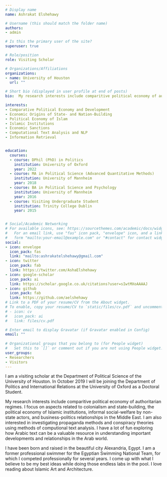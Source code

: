 ```yaml
---
# Display name
name: Ashrakat Elshehawy

# Username (this should match the folder name)
authors:
- admin

# Is this the primary user of the site?
superuser: true

# Role/position
role: Visiting Scholar

# Organizations/Affiliations
organizations:
- name: University of Houston
  url: ""

# Short bio (displayed in user profile at end of posts)
bio:  My research interests include comparitive political economy of authoritarian regimes. I focus on aspects related to colonialism and state-building, the political economy of Islamic institutions, informal social-welfare by non-state actors, and business-politics relationships in the Middle East. I am also interested in investigating propaganda methods and conspiracy theories using methods of computional text analysis.

interests:
- Comparative Political Economy and Development
- Economic Origins of State- and Nation-Building
- Political Economy of Islam
- Islamic Institutions
- Economic Sanctions
- Computational Text Analysis and NLP
- Information Retrieval


education:
  courses:
  - course: DPhil (PhD) in Politics
    institution: University of Oxford
    year: 2022
  - course: MA in Political Science (Advanced Quantitative Methods)
    institution: University of Mannheim 
    year: 2018
  - course: BA in Political Science and Psychology
    institution: University of Mannheim
    year: 2016
  - course: Visiting Undergraduate Student 
    institution: Trinity College Dublin
    year: 2015


# Social/Academic Networking
# For available icons, see: https://sourcethemes.com/academic/docs/widgets/#icons
#   For an email link, use "fas" icon pack, "envelope" icon, and a link in the
#   form "mailto:your-email@example.com" or "#contact" for contact widget.
social:
- icon: envelope
  icon_pack: fas
  link: "mailto:ashrakatelshehawy@gmail.com"
- icon: twitter
  icon_pack: fab
  link: https://twitter.com/AshaElshehawy
- icon: google-scholar
  icon_pack: ai
  link: https://scholar.google.co.uk/citations?user=sIwtMXoAAAAJ
- icon: github
  icon_pack: fab
  link: https://github.com/aelshehawy
# Link to a PDF of your resume/CV from the About widget.
# To enable, copy your resume/CV to `static/files/cv.pdf` and uncomment the lines below.  
# - icon: cv
#   icon_pack: ai
#   link: files/cv.pdf

# Enter email to display Gravatar (if Gravatar enabled in Config)
email: ""
  
# Organizational groups that you belong to (for People widget)
#   Set this to `[]` or comment out if you are not using People widget.  
user_groups:
- Researchers
- Visitors
---
```



I am a visiting scholar at the Department of Political Science of the University of Houston. In October 2019 I will be joining the Department of Politics and International Relations at the University of Oxford as a Doctoral Student. 

My research interests include comparitive political economy of authoritarian regimes. I focus on aspects related to colonialism and state-building, the political economy of Islamic institutions, informal social-welfare by non-state actors, and business-politics relationships in the Middle East. I am also interested in investigating propaganda methods and conspiracy theories using methods of computional text analysis. I have a lot of fun exploring how Arabic text can be a valuable resource in understanding important developments and relationships in the Arab world.  

I have been born and raised in the beautiful city Alexandria, Egypt. I am a former professional swimmer for the Egyptian Swimming National Team, for which I competed professionally for several years. I come up with what I believe to be my best ideas while doing those endless labs in the pool. I love reading about Islamic Art and Architecture.
